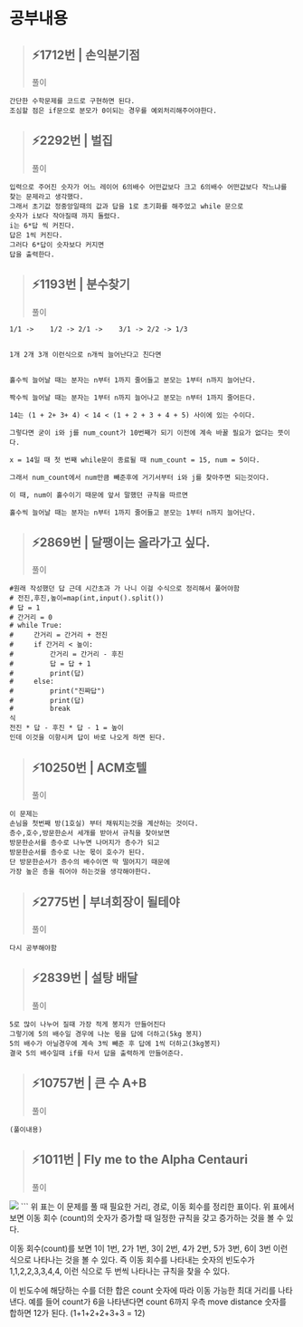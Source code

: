 # 공부내용 


> ⚡1712번 | 손익분기점
> ------------
>  풀이
```
간단한 수학문제를 코드로 구현하면 된다.
조심할 점은 if문으로 분모가 0이되는 경우를 예외처리해주어야한다.
```
> ⚡2292번 | 벌집
> ------------
>  풀이
```
입력으로 주어진 숫자가 어느 레이어 6의배수 어떤값보다 크고 6의배수 어떤값보다 작느냐를 찾는 문제라고 생각했다.
그래서 초기값 정중앙일때의 값과 답을 1로 초기화를 해주었고 while 문으로 
숫자가 i보다 작아질때 까지 돌렸다.
i는 6*답 씩 커진다.
답은 1씩 커진다.
그러다 6*답이 숫자보다 커지면 
답을 출력한다.
```
> ⚡1193번 | 분수찾기
> ------------
>  풀이
```
1/1 ->    1/2 -> 2/1 ->    3/1 -> 2/2 -> 1/3


1개 2개 3개 이런식으로 n개씩 늘어난다고 친다면


홀수씩 늘어날 때는 분자는 n부터 1까지 줄어들고 분모는 1부터 n까지 늘어난다.

짝수씩 늘어날 때는 분자는 1부터 n까지 늘어나고 분모는 n부터 1까지 줄어든다.

14는 (1 + 2+ 3+ 4) < 14 < (1 + 2 + 3 + 4 + 5) 사이에 있는 수이다.
 
그렇다면 굳이 i와 j를 num_count가 10번째가 되기 이전에 계속 바꿀 필요가 없다는 뜻이다.
 
x = 14일 때 첫 번째 while문이 종료될 때 num_count = 15, num = 5이다.
 
그래서 num_count에서 num만큼 빼준후에 거기서부터 i와 j를 찾아주면 되는것이다.

이 때, num이 홀수이기 때문에 앞서 말했던 규칙을 따르면

홀수씩 늘어날 때는 분자는 n부터 1까지 줄어들고 분모는 1부터 n까지 늘어난다.
```
> ⚡2869번 | 달팽이는 올라가고 싶다.
> ------------
>  풀이
```
#원래 작성했던 답 근데 시간초과 가 나니 이걸 수식으로 정리해서 풀어야함
# 전진,후진,높이=map(int,input().split())
# 답 = 1
# 간거리 = 0
# while True:
#     간거리 = 간거리 + 전진
#     if 간거리 < 높이:
#         간거리 = 간거리 - 후진
#         답 = 답 + 1
#         print(답)
#     else:
#         print("진짜답")
#         print(답)
#         break
식
전진 * 답 - 후진 * 답 - 1 = 높이
인데 이것을 이항시켜 답이 바로 나오게 하면 된다.
```
> ⚡10250번 | ACM호텔
> ------------
>  풀이
```
이 문제는 
손님을 첫번째 방(1호실) 부터 채워지는것을 계산하는 것이다.
층수,호수,방문한순서 세개를 받아서 규칙을 찾아보면
방문한순서를 층수로 나누면 나머지가 층수가 되고
방문한순서를 층수로 나눈 몫이 호수가 된다.
단 방문한순서가 층수의 배수이면 딱 떨어지기 때문에
가장 높은 층을 줘어야 하는것을 생각해야한다.
```
> ⚡2775번 | 부녀회장이 될테야
> ------------
>  풀이
```
다시 공부해야함
```
> ⚡2839번 | 설탕 배달 
> ------------
>  풀이
```
5로 많이 나누어 질때 가장 적게 봉지가 만들어진다
그렇기에 5의 배수일 경우에 나눈 몫을 답에 더하고(5kg 봉지)
5의 배수가 아닐경우에 계속 3씩 빼준 후 답에 1씩 더하고(3kg봉지)
결국 5의 배수일때 if를 타서 답을 출력하게 만들어준다.
```
> ⚡10757번 | 큰 수 A+B
> ------------
>  풀이
```
(풀이내용)
```
> ⚡1011번 | Fly me to the Alpha Centauri
> ------------
>  풀이
<img src="https://img1.daumcdn.net/thumb/R1280x0/?scode=mtistory2&fname=https%3A%2F%2Fblog.kakaocdn.net%2Fdn%2FETKwh%2FbtqFWdlQm1f%2FUWsibXsc7MULuYdTEoAv2k%2Fimg.jpg" >
```
위 표는 이 문제를 풀 때 필요한 거리, 경로, 이동 회수를 정리한 표이다. 위 표에서 보면 이동 회수 (count)의 숫자가 증가할 때 일정한 규칙을 갖고 증가하는 것을 볼 수 있다. 

이동 회수(count)를 보면 1이 1번, 2가 1번, 3이 2번, 4가 2번, 5가 3번, 6이 3번 이런 식으로 나타나는 것을 볼 수 있다. 즉 이동 회수를 나타내는 숫자의 빈도수가 1,1,2,2,3,3,4,4, 이런 식으로 두 번씩 나타나는 규칙을 찾을 수 있다.

이 빈도수에 해당하는 수를 더한 합은 count 숫자에 따라 이동 가능한 최대 거리를 나타낸다. 예를 들어 count가 6을 나타낸다면 count 6까지 우측 move distance 숫자를 합하면 12가 된다. (1+1+2+2+3+3 = 12) 

```
